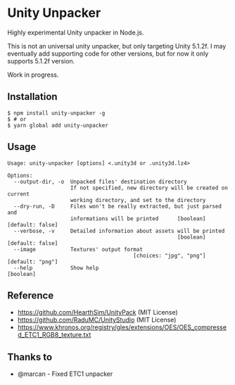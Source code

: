 # Unity Unpacker

Highly experimental Unity unpacker in Node.js.

This is not an universal unity unpacker, but only targeting Unity 5.1.2f. I may eventually add supporting code for other versions, but for now it only supports 5.1.2f version.

Work in progress.

## Installation

```
$ npm install unity-unpacker -g
$ # or
$ yarn global add unity-unpacker
```

## Usage

```
Usage: unity-unpacker [options] <.unity3d or .unity3d.lz4>

Options:
  --output-dir, -o  Unpacked files' destination directory
                    If not specified, new directory will be created on current
                    working directory, and set to the directory
  --dry-run, -D     Files won't be really extracted, but just parsed and
                    informations will be printed      [boolean] [default: false]
  --verbose, -v     Detailed information about assets will be printed
                                                      [boolean] [default: false]
  --image           Textures' output format
                                        [choices: "jpg", "png"] [default: "png"]
  --help            Show help                                          [boolean]
```

## Reference

* https://github.com/HearthSim/UnityPack (MIT License)
* https://github.com/RaduMC/UnityStudio (MIT License)
* https://www.khronos.org/registry/gles/extensions/OES/OES_compressed_ETC1_RGB8_texture.txt

## Thanks to

* @marcan - Fixed ETC1 unpacker
